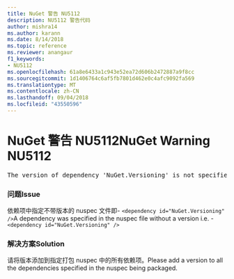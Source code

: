 ```yaml
---
title: NuGet 警告 NU5112
description: NU5112 警告代码
author: mishra14
ms.author: karann
ms.date: 8/14/2018
ms.topic: reference
ms.reviewer: anangaur
f1_keywords:
- NU5112
ms.openlocfilehash: 61a8e6433a1c943e52ea72d606b2472887a9f8cc
ms.sourcegitcommit: 1d1406764c6af5fb7801d462e0c4afc9092fa569
ms.translationtype: MT
ms.contentlocale: zh-CN
ms.lasthandoff: 09/04/2018
ms.locfileid: "43550596"
---
```

# <a name="nuget-warning-nu5112"></a><span data-ttu-id="470f3-103">NuGet 警告 NU5112</span><span class="sxs-lookup"><span data-stu-id="470f3-103">NuGet Warning NU5112</span></span>
<pre>The version of dependency 'NuGet.Versioning' is not specified. Specify the version of dependency and rebuild your package.</pre>

### <a name="issue"></a><span data-ttu-id="470f3-104">问题</span><span class="sxs-lookup"><span data-stu-id="470f3-104">Issue</span></span>

<span data-ttu-id="470f3-105">依赖项中指定不带版本的 nuspec 文件即- `<dependency id="NuGet.Versioning" />`</span><span class="sxs-lookup"><span data-stu-id="470f3-105">A dependency was specified in the nuspec file without a version i.e. - `<dependency id="NuGet.Versioning" />`</span></span>


### <a name="solution"></a><span data-ttu-id="470f3-106">解决方案</span><span class="sxs-lookup"><span data-stu-id="470f3-106">Solution</span></span>

<span data-ttu-id="470f3-107">请将版本添加到指定打包 nuspec 中的所有依赖项。</span><span class="sxs-lookup"><span data-stu-id="470f3-107">Please add a version to all the dependencies specified in the nuspec being packaged.</span></span>

